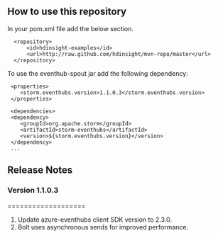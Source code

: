 ## How to use this repository

In your pom.xml file add the below section.

```  
  <repository>
      <id>hdinsight-examples</id>
      <url>http://raw.github.com/hdinsight/mvn-repo/master</url>
  </repository>
```

To use the eventhub-spout jar add the following dependency:

```
 <properties>
    <storm.eventhubs.version>1.1.0.3</storm.eventhubs.version>
 </properties>
 
 <dependencies>
 <dependency>
    <groupId>org.apache.storm</groupId>
    <artifactId>storm-eventhubs</artifactId>
    <version>${storm.eventhubs.version}</version>
 </dependency>
 ...
```

## Release Notes

### Version 1.1.0.3
===================

1. Update azure-eventhubs client SDK version to 2.3.0.
2. Bolt uses asynchronous sends for improved performance.

